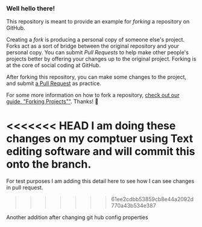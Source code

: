 ### Well hello there!

This repository is meant to provide an example for *forking* a repository on GitHub.

Creating a *fork* is producing a personal copy of someone else's project. Forks act as a sort of bridge between the original repository and your personal copy. You can submit *Pull Requests* to help make other people's projects better by offering your changes up to the original project. Forking is at the core of social coding at GitHub.

After forking this repository, you can make some changes to the project, and submit [a Pull Request](https://github.com/octocat/Spoon-Knife/pulls) as practice.

For some more information on how to fork a repository, [check out our guide, "Forking Projects""](http://guides.github.com/overviews/forking/). Thanks! :sparkling_heart:

<<<<<<< HEAD
I am doing these changes on my comptuer using Text editing software and will commit this onto the branch.
=======
For test purposes I am adding this detail here to see how I can see changes in pull request.
>>>>>>> 61ee2cdbb53859cb8e44a2092d770a43b534e387

Another addition after changing git hub config properties
